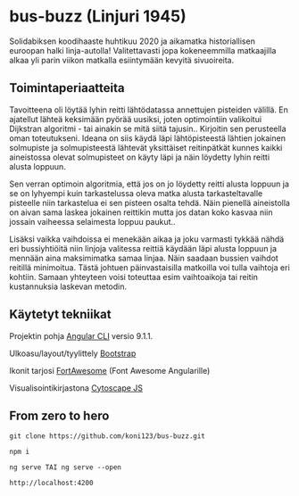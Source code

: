 # bus-buzz (Linjuri 1945)

Solidabiksen koodihaaste huhtikuu 2020 ja aikamatka historiallisen euroopan halki linja-autolla!
Valitettavasti jopa kokeneemmilla matkaajilla alkaa yli parin viikon matkalla esiintymään kevyitä sivuoireita.

## Toimintaperiaatteita

Tavoitteena oli löytää lyhin reitti lähtödatassa annettujen pisteiden välillä. En ajatellut
lähteä keksimään pyörää uusiksi, joten optimointiin valikoitui Dijkstran algoritmi - tai 
ainakin se mitä siitä tajusin.. Kirjoitin sen perusteella oman toteutukseni.
Ideana on siis käydä läpi lähtöpisteestä lähtien jokainen solmupiste
ja solmupisteestä lähtevät yksittäiset reitinpätkät kunnes kaikki aineistossa olevat solmupisteet
on käyty läpi ja näin löydetty lyhin reitti alusta loppuun.

Sen verran optimoin algoritmia, että jos on jo löydetty reitti alusta loppuun ja se on lyhyempi
kuin tarkastelussa oleva matka alusta tarkasteltavalle pisteelle niin tarkastelua ei sen pisteen
osalta tehdä. Näin pienellä aineistolla on aivan sama laskea jokainen reittikin mutta jos
datan koko kasvaa niin jossain vaiheessa selaimesta loppuu paukut..

Lisäksi vaikka vaihdoissa ei menekään aikaa ja joku varmasti tykkää nähdä eri bussiyhtiöitä
niin linjoja valitessa reittiä käydään läpi alusta
loppuun ja mennään aina maksimimatka samaa linjaa. Näin saadaan bussien vaihdot reitillä minimoitua.
Tästä johtuen päinvastaisilla matkoilla voi tulla vaihtoja eri kohtiin. Samaan yhteyteen voisi
toteuttaa esim vaihtoaikoja tai reitin kustannuksia laskevan metodin.

## Käytetyt tekniikat

Projektin pohja [Angular CLI](https://github.com/angular/angular-cli) versio 9.1.1.

Ulkoasu/layout/tyylittely [Bootstrap](https://getbootstrap.com/)

Ikonit tarjosi [FortAwesome](https://github.com/FortAwesome/angular-fontawesome) (Font Awesome Angularille)

Visualisointikirjastona [Cytoscape JS](https://js.cytoscape.org/)

## From zero to hero

```
git clone https://github.com/koni123/bus-buzz.git
```
```
npm i
```
```
ng serve TAI ng serve --open
```
```
http://localhost:4200
```
